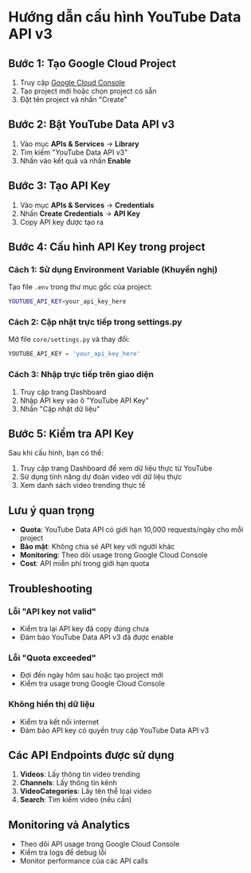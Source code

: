 # Hướng dẫn cấu hình YouTube Data API v3

## Bước 1: Tạo Google Cloud Project

1. Truy cập [Google Cloud Console](https://console.cloud.google.com/)
2. Tạo project mới hoặc chọn project có sẵn
3. Đặt tên project và nhấn "Create"

## Bước 2: Bật YouTube Data API v3

1. Vào mục **APIs & Services** → **Library**
2. Tìm kiếm "YouTube Data API v3"
3. Nhấn vào kết quả và nhấn **Enable**

## Bước 3: Tạo API Key

1. Vào mục **APIs & Services** → **Credentials**
2. Nhấn **Create Credentials** → **API Key**
3. Copy API key được tạo ra

## Bước 4: Cấu hình API Key trong project

### Cách 1: Sử dụng Environment Variable (Khuyến nghị)

Tạo file `.env` trong thư mục gốc của project:

```bash
YOUTUBE_API_KEY=your_api_key_here
```

### Cách 2: Cập nhật trực tiếp trong settings.py

Mở file `core/settings.py` và thay đổi:

```python
YOUTUBE_API_KEY = 'your_api_key_here'
```

### Cách 3: Nhập trực tiếp trên giao diện

1. Truy cập trang Dashboard
2. Nhập API key vào ô "YouTube API Key"
3. Nhấn "Cập nhật dữ liệu"

## Bước 5: Kiểm tra API Key

Sau khi cấu hình, bạn có thể:

1. Truy cập trang Dashboard để xem dữ liệu thực từ YouTube
2. Sử dụng tính năng dự đoán video với dữ liệu thực
3. Xem danh sách video trending thực tế

## Lưu ý quan trọng

- **Quota**: YouTube Data API có giới hạn 10,000 requests/ngày cho mỗi project
- **Bảo mật**: Không chia sẻ API key với người khác
- **Monitoring**: Theo dõi usage trong Google Cloud Console
- **Cost**: API miễn phí trong giới hạn quota

## Troubleshooting

### Lỗi "API key not valid"
- Kiểm tra lại API key đã copy đúng chưa
- Đảm bảo YouTube Data API v3 đã được enable

### Lỗi "Quota exceeded"
- Đợi đến ngày hôm sau hoặc tạo project mới
- Kiểm tra usage trong Google Cloud Console

### Không hiển thị dữ liệu
- Kiểm tra kết nối internet
- Đảm bảo API key có quyền truy cập YouTube Data API v3

## Các API Endpoints được sử dụng

1. **Videos**: Lấy thông tin video trending
2. **Channels**: Lấy thông tin kênh
3. **VideoCategories**: Lấy tên thể loại video
4. **Search**: Tìm kiếm video (nếu cần)

## Monitoring và Analytics

- Theo dõi API usage trong Google Cloud Console
- Kiểm tra logs để debug lỗi
- Monitor performance của các API calls 